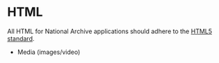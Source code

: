 # HTML

All HTML for National Archive applications should adhere to the [HTML5 standard](https://www.w3.org/TR/2011/WD-html5-20110405/).

- Media (images/video)
